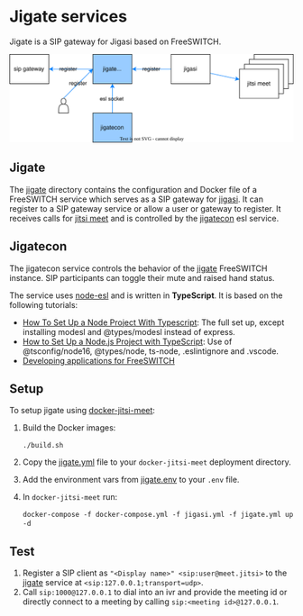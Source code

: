 # Jigate services

Jigate is a SIP gateway for Jigasi based on FreeSWITCH.

[![jigate services](jigate.drawio.svg)](jigate.drawio.svg)

## Jigate

The [jigate](jigate) directory contains the configuration and Docker file of a FreeSWITCH service
which serves as a SIP gateway for [jigasi].
It can register to a SIP gateway service or allow a user or gateway to register.
It receives calls for [jitsi meet] and is controlled by the [jigatecon](#jigatecon) esl service.

## Jigatecon

The jigatecon service controls the behavior of the [jigate](#jigate) FreeSWITCH instance.
SIP participants can toggle their mute and raised hand status.

The service uses [node-esl] and is written in **TypeScript**.
It is based on the following tutorials:

- [How To Set Up a Node Project With Typescript]:
  The full set up, except installing modesl and @types/modesl instead of express.
- [How to Set Up a Node.js Project with TypeScript]:
  Use of @tsconfig/node16, @types/node, ts-node, .eslintignore and .vscode.
- [Developing applications for FreeSWITCH]

## Setup

To setup jigate using [docker-jitsi-meet]:

1. Build the Docker images:

    ```shell
    ./build.sh
    ```

1. Copy the [jigate.yml](jigate.yml) file to your `docker-jitsi-meet` deployment directory.
1. Add the environment vars from [jigate.env](jigate.env) to your `.env` file.
1. In `docker-jitsi-meet` run:

    ```shell
    docker-compose -f docker-compose.yml -f jigasi.yml -f jigate.yml up -d
    ```

## Test

1. Register a SIP client as `"<Display name>" <sip:user@meet.jitsi>` to the [jigate](#jigate) service at `<sip:127.0.0.1;transport=udp>`.
1. Call `sip:1000@127.0.0.1` to dial into an ivr and provide the meeting id
   or directly connect to a meeting by calling `sip:<meeting id>@127.0.0.1`.

[Developing applications for FreeSWITCH]: https://medium.com/makingtuenti/developing-applications-for-freeswitch-fccbe75ada81
[docker-jitsi-meet]: https://github.com/jitsi/docker-jitsi-meet
[How To Set Up a Node Project With Typescript]: https://www.digitalocean.com/community/tutorials/setting-up-a-node-project-with-typescript
[How to Set Up a Node.js Project with TypeScript]: https://blog.appsignal.com/2022/01/19/how-to-set-up-a-nodejs-project-with-typescript.html
[jigasi]: https://github.com/jitsi/jigasi
[jitsi meet]: https://github.com/jitsi/jitsi-meet
[node-esl]: https://github.com/englercj/node-esl
[PBX]: https://en.wikipedia.org/wiki/Business_telephone_system#Private_branch_exchange
